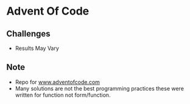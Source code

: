 # Advent Of Code
## Challenges

* Results May Vary

## Note
* Repo for www.adventofcode.com
* Many solutions are not the best programming practices these were written for function not form/function.
